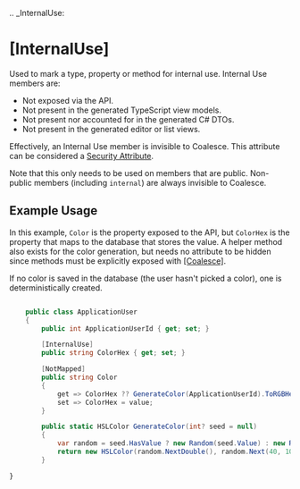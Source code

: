 
.. _InternalUse:

[InternalUse]
=============

Used to mark a type, property or method for internal use. Internal Use members are:

- Not exposed via the API.
- Not present in the generated TypeScript view models.
- Not present nor accounted for in the generated C# DTOs.
- Not present in the generated editor or list views.

Effectively, an Internal Use member is invisible to Coalesce. This attribute can be considered a [Security Attribute](/modeling/model-components/attributes/security-attribute.md).

Note that this only needs to be used on members that are public. Non-public members (including `internal`) are always invisible to Coalesce.


Example Usage
-------------

In this example, `Color` is the property exposed to the API, but `ColorHex` is the property that maps to the database that stores the value. A helper method also exists for the color generation, but needs no attribute to be hidden since methods must be explicitly exposed with [[Coalesce]](/modeling/model-components/attributes/coalesce.md).

If no color is saved in the database (the user hasn't picked a color), one is deterministically created.

``` c#

    public class ApplicationUser
    {
        public int ApplicationUserId { get; set; }

        [InternalUse]
        public string ColorHex { get; set; }

        [NotMapped]
        public string Color
        {
            get => ColorHex ?? GenerateColor(ApplicationUserId).ToRGBHexString();
            set => ColorHex = value;
        }

        public static HSLColor GenerateColor(int? seed = null)
        {
            var random = seed.HasValue ? new Random(seed.Value) : new Random();
            return new HSLColor(random.NextDouble(), random.Next(40, 100) / 100d, random.Next(25, 65) / 100d);
        }

```

    }